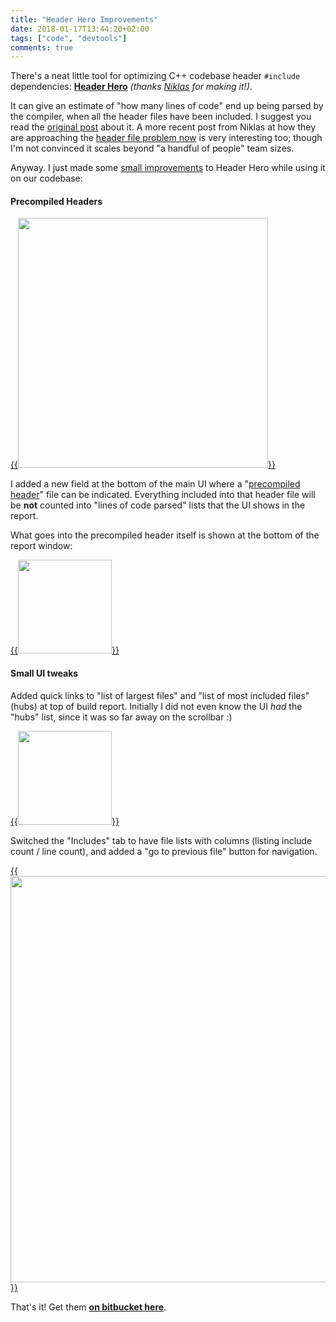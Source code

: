 ```yaml
---
title: "Header Hero Improvements"
date: 2018-01-17T13:44:20+02:00
tags: ["code", "devtools"]
comments: true
---
```


There's a neat little tool for optimizing C++ codebase header `#include` dependencies:
**[Header Hero](http://bitsquid.blogspot.lt/2011/10/caring-by-sharing-header-hero.html)**
*(thanks [Niklas](https://twitter.com/niklasfrykholm) for making it!)*.

It can give an estimate of "how many lines of code" end up being parsed by the
compiler, when all the header files have been included. I suggest you read the
[original post](http://bitsquid.blogspot.lt/2011/10/caring-by-sharing-header-hero.html) about it.
A more recent post from Niklas at how they are approaching
the [header file problem now](http://ourmachinery.com/post/physical-design/) is very interesting
too; though I'm not convinced it scales beyond "a handful of people" team sizes.

Anyway. I just made some [small improvements](https://bitbucket.org/aras_p/header_hero/commits/all)
to Header Hero while using it on our codebase:


#### Precompiled Headers

[{{<img src="/img/blog/2018/header_hero1.png" width="400">}}](/img/blog/2018/header_hero1.png)

I added a new field at the bottom of the main UI where a
"[precompiled header](https://en.wikipedia.org/wiki/Precompiled_header)" file can be indicated.
Everything included into that header file will be **not** counted into "lines of code parsed"
lists that the UI shows in the report.

What goes into the precompiled header itself is shown at the bottom of the report window:

[{{<img src="/img/blog/2018/header_hero3.png" width="150">}}](/img/blog/2018/header_hero3.png)


#### Small UI tweaks

Added quick links to "list of largest files" and "list of most included files" (hubs) at top of build
report. Initially I did not even know the UI *had* the "hubs" list, since it was so far away on the scrollbar :)

[{{<img src="/img/blog/2018/header_hero2.png" width="150">}}](/img/blog/2018/header_hero2.png)

Switched the "Includes" tab to have file lists with columns (listing include count / line count), and added
a "go to previous file" button for navigation.

[{{<img src="/img/blog/2018/header_hero4.png" width="650">}}](/img/blog/2018/header_hero4.png)


That's it! Get them **[on bitbucket here](https://bitbucket.org/aras_p/header_hero)**.

